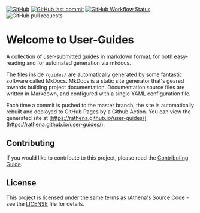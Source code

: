 [![GitHub](https://img.shields.io/github/license/rathena/rathena?style=for-the-badge)](https://github.com/rathena/rathena/blob/master/LICENSE) 
[![GitHub last commit](https://img.shields.io/github/last-commit/rathena/user-guides?label=updated&style=for-the-badge)](https://github.com/rathena/user-guides/commits/master) 
[![GitHub Workflow Status](https://img.shields.io/github/actions/workflow/status/rathena/user-guides/deploy_guides.yml?label=automatic%20building&style=for-the-badge)](https://github.com/rathena/user-guides/actions) 
![GitHub pull requests](https://img.shields.io/github/issues-pr-raw/rathena/user-guides?label=Open%20PR&style=for-the-badge)

# Welcome to User-Guides
A collection of user-submitted guides in markdown format, for both easy-reading and for automated generation via mkdocs.

The files inside `/guides/` are automatically generated by some fantastic software called MkDocs. MkDocs is a static site generator that's geared towards building project documentation. Documentation source files are written in Markdown, and configured with a single YAML configuration file.

Each time a commit is pushed to the master branch, the site is automatically rebuilt and deployed to GitHub Pages by a Github Action. You can view the generated site at [https://rathena.github.io/user-guides/](https://rathena.github.io/user-guides/).

## Contributing
If you would like to contribute to this project, please read the [Contributing Guide](CONTRIBUTING.md).

## License
This project is licensed under the same terms as rAthena's [Source Code](https://github.com/rathena/rathena) - see the [LICENSE](https://github.com/rathena/rathena/blob/master/LICENSE) file for details.
